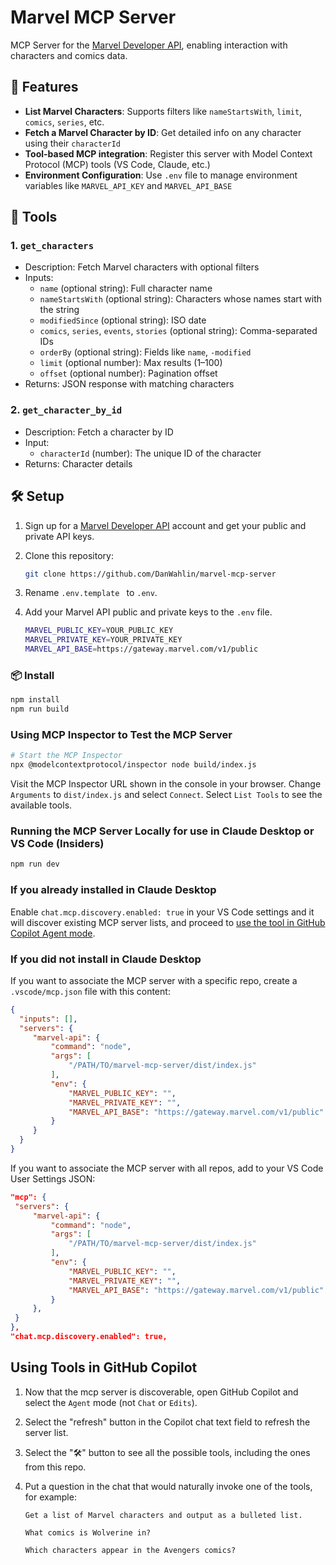 # Marvel MCP Server

MCP Server for the [Marvel Developer API](https://developer.marvel.com/), enabling interaction with characters and comics data.

## 🔧 Features

- **List Marvel Characters**: Supports filters like `nameStartsWith`, `limit`, `comics`, `series`, etc.
- **Fetch a Marvel Character by ID**: Get detailed info on any character using their `characterId`
- **Tool-based MCP integration**: Register this server with Model Context Protocol (MCP) tools (VS Code, Claude, etc.)
- **Environment Configuration**: Use `.env` file to manage environment variables like `MARVEL_API_KEY` and `MARVEL_API_BASE`

## 🧰 Tools

### 1. `get_characters`
- Description: Fetch Marvel characters with optional filters
- Inputs:
  - `name` (optional string): Full character name
  - `nameStartsWith` (optional string): Characters whose names start with the string
  - `modifiedSince` (optional string): ISO date
  - `comics`, `series`, `events`, `stories` (optional string): Comma-separated IDs
  - `orderBy` (optional string): Fields like `name`, `-modified`
  - `limit` (optional number): Max results (1–100)
  - `offset` (optional number): Pagination offset
- Returns: JSON response with matching characters

### 2. `get_character_by_id`
- Description: Fetch a character by ID
- Input:
  - `characterId` (number): The unique ID of the character
- Returns: Character details

## 🛠️ Setup

1. Sign up for a [Marvel Developer API](https://developer.marvel.com/account) account and get your public and private API keys.

1. Clone this repository:

    ```bash
    git clone https://github.com/DanWahlin/marvel-mcp-server
    ```

1. Rename `.env.template ` to `.env`.

1. Add your Marvel API public and private keys to the `.env` file.

    ```bash
    MARVEL_PUBLIC_KEY=YOUR_PUBLIC_KEY
    MARVEL_PRIVATE_KEY=YOUR_PRIVATE_KEY
    MARVEL_API_BASE=https://gateway.marvel.com/v1/public
    ```

### 📦 Install

```bash
npm install
npm run build
```

### Using MCP Inspector to Test the MCP Server

```bash
# Start the MCP Inspector
npx @modelcontextprotocol/inspector node build/index.js
```

Visit the MCP Inspector URL shown in the console in your browser. Change `Arguments` to `dist/index.js` and select `Connect`. Select `List Tools` to see the available tools.

### Running the MCP Server Locally for use in Claude Desktop or VS Code (Insiders)

```bash
npm run dev
```

### If you already installed in Claude Desktop

Enable `chat.mcp.discovery.enabled: true` in your VS Code settings and it will discover existing MCP server lists, and proceed to [use the tool in GitHub Copilot Agent mode](#using-tools-in-github-copilot).

### If you did not install in Claude Desktop

If you want to associate the MCP server with a specific repo, create a `.vscode/mcp.json` file with this content:

   ```json
   {
     "inputs": [],
     "servers": {
        "marvel-api": {
            "command": "node",
            "args": [
                "/PATH/TO/marvel-mcp-server/dist/index.js"
            ],
            "env": {
                "MARVEL_PUBLIC_KEY": "",
                "MARVEL_PRIVATE_KEY": "",
                "MARVEL_API_BASE": "https://gateway.marvel.com/v1/public"
            }
        }
     }
   }
   ```

If you want to associate the MCP server with all repos, add to your VS Code User Settings JSON:

   ```json
  "mcp": {
    "servers": {
        "marvel-api": {
            "command": "node",
            "args": [
                "/PATH/TO/marvel-mcp-server/dist/index.js"
            ],
            "env": {
                "MARVEL_PUBLIC_KEY": "",
                "MARVEL_PRIVATE_KEY": "",
                "MARVEL_API_BASE": "https://gateway.marvel.com/v1/public"
            }
        },
    }
  },
  "chat.mcp.discovery.enabled": true,
   ```

## Using Tools in GitHub Copilot

1. Now that the mcp server is discoverable, open GitHub Copilot and select the `Agent` mode (not `Chat` or `Edits`).
2. Select the "refresh" button in the Copilot chat text field to refresh the server list.
3. Select the "🛠️" button to see all the possible tools, including the ones from this repo.
4. Put a question in the chat that would naturally invoke one of the tools, for example: 

    ```
    Get a list of Marvel characters and output as a bulleted list.

    What comics is Wolverine in?
    
    Which characters appear in the Avengers comics?
    ```
